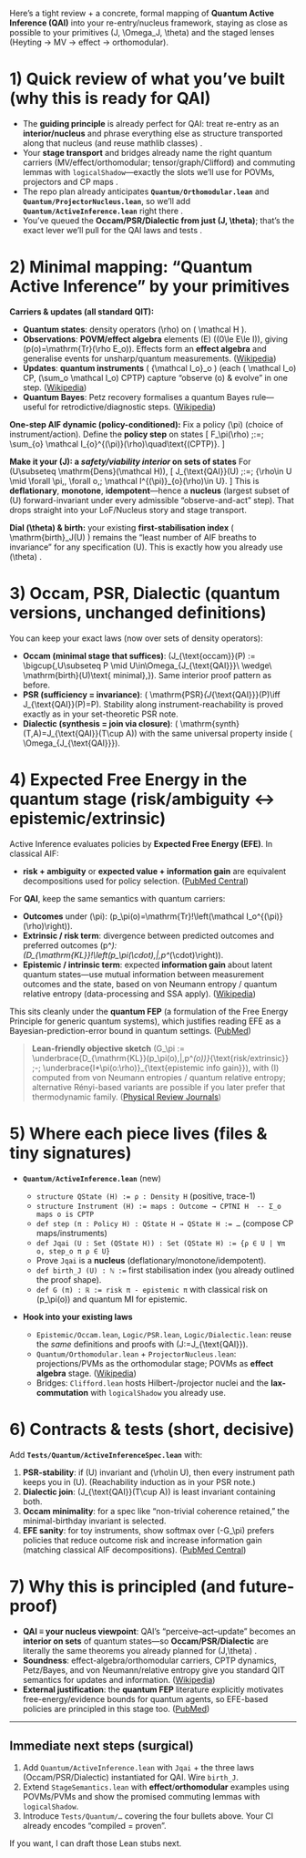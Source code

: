 Here’s a tight review + a concrete, formal mapping of **Quantum Active Inference (QAI)** into your re-entry/nucleus framework, staying as close as possible to your primitives (J, \Omega_J, \theta) and the staged lenses (Heyting → MV → effect → orthomodular).

# 1) Quick review of what you’ve built (why this is ready for QAI)

* The **guiding principle** is already perfect for QAI: treat re-entry as an **interior/nucleus** and phrase everything else as structure transported along that nucleus (and reuse mathlib classes) .
* Your **stage transport** and bridges already name the right quantum carriers (MV/effect/orthomodular; tensor/graph/Clifford) and commuting lemmas with `logicalShadow`—exactly the slots we’ll use for POVMs, projectors and CP maps .
* The repo plan already anticipates **`Quantum/Orthomodular.lean`** and **`Quantum/ProjectorNucleus.lean`**, so we’ll add **`Quantum/ActiveInference.lean`** right there .
* You’ve queued the **Occam/PSR/Dialectic from just (J, \theta)**; that’s the exact lever we’ll pull for the QAI laws and tests .

# 2) Minimal mapping: “Quantum Active Inference” by your primitives

**Carriers & updates (all standard QIT):**

* **Quantum states**: density operators (\rho) on ( \mathcal H ).
* **Observations**: **POVM/effect algebra** elements (E) ((0\le E\le I)), giving (p(o)=\mathrm{Tr}(\rho E_o)). Effects form an **effect algebra** and generalise events for unsharp/quantum measurements. ([Wikipedia][1])
* **Updates**: **quantum instruments** ( {\mathcal I_o}_o ) (each ( \mathcal I_o) CP, (\sum_o \mathcal I_o) CPTP) capture “observe (o) & evolve” in one step. ([Wikipedia][2])
* **Quantum Bayes**: Petz recovery formalises a quantum Bayes rule—useful for retrodictive/diagnostic steps. ([Wikipedia][3])

**One-step AIF dynamic (policy-conditioned):**
Fix a policy (\pi) (choice of instrument/action). Define the **policy step** on states
[
F_\pi(\rho) ;:=; \sum_{o} \mathcal I_{o}^{(\pi)}(\rho)\quad\text{(CPTP)}.
]

**Make it your (J): a *safety/viability interior* on sets of states**
For (U\subseteq \mathrm{Dens}(\mathcal H)),
[
J_{\text{QAI}}(U) ;:=; {\rho\in U \mid \forall \pi,, \forall o,; \mathcal I^{(\pi)}_{o}(\rho)\in U}.
]
This is **deflationary**, **monotone**, **idempotent**—hence a **nucleus** (largest subset of (U) forward-invariant under every admissible “observe-and-act” step). That drops straight into your LoF/Nucleus story and stage transport.

**Dial (\theta) & birth:** your existing **first-stabilisation index** ( \mathrm{birth}_J(U) ) remains the “least number of AIF breaths to invariance” for any specification (U). This is exactly how you already use (\theta) .

# 3) Occam, PSR, Dialectic (quantum versions, unchanged definitions)

You can keep your exact laws (now over sets of density operators):

* **Occam (minimal stage that suffices)**:
  (J_{\text{occam}}(P) := \bigcup{,U\subseteq P \mid U\in\Omega_{J_{\text{QAI}}}\ \wedge\ \mathrm{birth}(U)\text{ minimal},}). Same interior proof pattern as before. 
* **PSR (sufficiency = invariance)**: ( \mathrm{PSR}*{J*{\text{QAI}}}(P)\iff J_{\text{QAI}}(P)=P). Stability along instrument-reachability is proved exactly as in your set-theoretic PSR note. 
* **Dialectic (synthesis = join via closure)**: ( \mathrm{synth}(T,A)=J_{\text{QAI}}(T\cup A)) with the same universal property inside ( \Omega_{J_{\text{QAI}}}). 

# 4) Expected Free Energy in the quantum stage (risk/ambiguity ↔ epistemic/extrinsic)

Active Inference evaluates policies by **Expected Free Energy (EFE)**. In classical AIF:

* **risk + ambiguity** or **expected value + information gain** are equivalent decompositions used for policy selection. ([PubMed Central][4])

For **QAI**, keep the same semantics with quantum carriers:

* **Outcomes** under (\pi): (p_\pi(o)=\mathrm{Tr}!\left(\mathcal I_o^{(\pi)}(\rho)\right)).
* **Extrinsic / risk term**: divergence between predicted outcomes and preferred outcomes (p^*): (D_{\mathrm{KL}}!\left(p_\pi(\cdot),|,p^*(\cdot)\right)).
* **Epistemic / intrinsic term**: expected **information gain** about latent quantum states—use mutual information between measurement outcomes and the state, based on von Neumann entropy / quantum relative entropy (data-processing and SSA apply). ([Wikipedia][5])

This sits cleanly under the **quantum FEP** (a formulation of the Free Energy Principle for generic quantum systems), which justifies reading EFE as a Bayesian-prediction-error bound in quantum settings. ([PubMed][6])

> **Lean-friendly objective sketch**
> (G_\pi := \underbrace{D_{\mathrm{KL}}(p_\pi(o),|,p^*(o))}*{\text{risk/extrinsic}} ;-; \underbrace{I*\pi(o:\rho)}_{\text{epistemic info gain}}),
> with (I) computed from von Neumann entropies / quantum relative entropy; alternative Rényi-based variants are possible if you later prefer that thermodynamic family. ([Physical Review Journals][7])

# 5) Where each piece lives (files & tiny signatures)

* **`Quantum/ActiveInference.lean`** (new)

  * `structure QState (H) := ρ : Density H`  (positive, trace-1)
  * `structure Instrument (H) := maps : Outcome → CPTNI H  -- Σ_o maps o is CPTP`  
  * `def step (π : Policy H) : QState H → QState H := …`  (compose CP maps/instruments)
  * `def Jqai (U : Set (QState H)) : Set (QState H) := {ρ ∈ U | ∀π o, step_o π ρ ∈ U}`
  * Prove `Jqai` is a **nucleus** (deflationary/monotone/idempotent).
  * `def birth_J (U) : ℕ :=` first stabilisation index (you already outlined the proof shape). 
  * `def G (π) : ℝ := risk π - epistemic π` with classical risk on (p_\pi(o)) and quantum MI for epistemic.

* **Hook into your existing laws**

  * `Epistemic/Occam.lean`, `Logic/PSR.lean`, `Logic/Dialectic.lean`: reuse the *same* definitions and proofs with (J:=J_{\text{QAI}}). 
  * `Quantum/Orthomodular.lean` + `ProjectorNucleus.lean`: projections/PVMs as the orthomodular stage; POVMs as **effect algebra** stage. ([Wikipedia][1])
  * Bridges: `Clifford.lean` hosts Hilbert-/projector nuclei and the **lax-commutation** with `logicalShadow` you already use. 

# 6) Contracts & tests (short, decisive)

Add **`Tests/Quantum/ActiveInferenceSpec.lean`** with:

1. **PSR-stability**: if (U) invariant and (\rho\in U), then every instrument path keeps you in (U). (Reachability induction as in your PSR note.) 
2. **Dialectic join**: (J_{\text{QAI}}(T\cup A)) is least invariant containing both. 
3. **Occam minimality**: for a spec like “non-trivial coherence retained,” the minimal-birthday invariant is selected. 
4. **EFE sanity**: for toy instruments, show softmax over (-G_\pi) prefers policies that reduce outcome risk and increase information gain (matching classical AIF decompositions). ([PubMed Central][4])

# 7) Why this is principled (and future-proof)

* **QAI ≡ your nucleus viewpoint**: QAI’s “perceive–act–update” becomes an **interior on sets** of quantum states—so **Occam/PSR/Dialectic** are literally the same theorems you already planned for (J,\theta) .
* **Soundness**: effect-algebra/orthomodular carriers, CPTP dynamics, Petz/Bayes, and von Neumann/relative entropy give you standard QIT semantics for updates and information. ([Wikipedia][1])
* **External justification**: the **quantum FEP** literature explicitly motivates free-energy/evidence bounds for quantum agents, so EFE-based policies are principled in this stage too. ([PubMed][6])

---

## Immediate next steps (surgical)

1. Add `Quantum/ActiveInference.lean` with `Jqai` + the three laws (Occam/PSR/Dialectic) instantiated for QAI. Wire `birth_J`. 
2. Extend `StageSemantics.lean` with **effect**/**orthomodular** examples using POVMs/PVMs and show the promised commuting lemmas with `logicalShadow`. 
3. Introduce `Tests/Quantum/…` covering the four bullets above. Your CI already encodes “compiled = proven”. 

If you want, I can draft those Lean stubs next.

[1]: https://en.wikipedia.org/wiki/Effect_algebra?utm_source=chatgpt.com "Effect algebra"
[2]: https://en.wikipedia.org/wiki/Quantum_instrument?utm_source=chatgpt.com "Quantum instrument"
[3]: https://en.wikipedia.org/wiki/Petz_recovery_map?utm_source=chatgpt.com "Petz recovery map"
[4]: https://pmc.ncbi.nlm.nih.gov/articles/PMC5167251/?utm_source=chatgpt.com "Active inference and learning - PMC"
[5]: https://en.wikipedia.org/wiki/Von_Neumann_entropy?utm_source=chatgpt.com "Von Neumann entropy"
[6]: https://pubmed.ncbi.nlm.nih.gov/35618044/ "A free energy principle for generic quantum systems - PubMed"
[7]: https://journals.aps.org/pre/abstract/10.1103/PhysRevE.92.042161?utm_source=chatgpt.com "Quantum R\\'enyi relative entropies affirm universality of thermodynamics | Phys. Rev. E"
